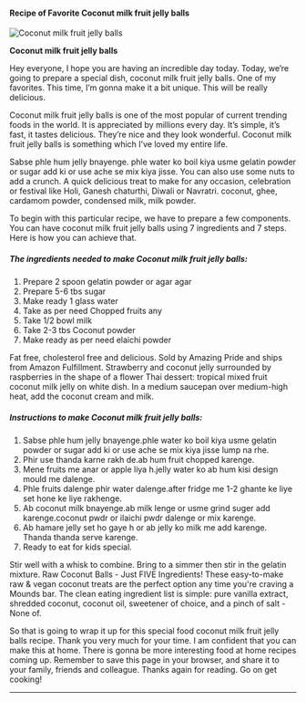             

#### Recipe of Favorite Coconut milk fruit jelly balls

![Coconut milk fruit jelly balls](https://img-global.cpcdn.com/recipes/54f2ac9fc5f4ab85/751x532cq70/coconut-milk-fruit-jelly-balls-recipe-main-photo.jpg)

**Coconut milk fruit jelly balls**

Hey everyone, I hope you are having an incredible day today. Today, we’re going to prepare a special dish, coconut milk fruit jelly balls. One of my favorites. This time, I’m gonna make it a bit unique. This will be really delicious.

Coconut milk fruit jelly balls is one of the most popular of current trending foods in the world. It is appreciated by millions every day. It’s simple, it’s fast, it tastes delicious. They’re nice and they look wonderful. Coconut milk fruit jelly balls is something which I’ve loved my entire life.

Sabse phle hum jelly bnayenge. phle water ko boil kiya usme gelatin powder or sugar add ki or use ache se mix kiya jisse. You can also use some nuts to add a crunch. A quick delicious treat to make for any occasion, celebration or festival like Holi, Ganesh chaturthi, Diwali or Navratri. coconut, ghee, cardamom powder, condensed milk, milk powder.

To begin with this particular recipe, we have to prepare a few components. You can have coconut milk fruit jelly balls using 7 ingredients and 7 steps. Here is how you can achieve that.

##### The ingredients needed to make Coconut milk fruit jelly balls:

1.  Prepare 2 spoon gelatin powder or agar agar
2.  Prepare 5-6 tbs sugar
3.  Make ready 1 glass water
4.  Take as per need Chopped fruits any
5.  Take 1/2 bowl milk
6.  Take 2-3 tbs Coconut powder
7.  Make ready as per need elaichi powder

Fat free, cholesterol free and delicious. Sold by Amazing Pride and ships from Amazon Fulfillment. Strawberry and coconut jelly surrounded by raspberries in the shape of a flower Thai dessert: tropical mixed fruit coconut milk jelly on white dish. In a medium saucepan over medium-high heat, add the coconut cream and milk.

##### Instructions to make Coconut milk fruit jelly balls:

1.  Sabse phle hum jelly bnayenge.phle water ko boil kiya usme gelatin powder or sugar add ki or use ache se mix kiya jisse lump na rhe.
2.  Phir use thanda karne rakh de.ab hum fruit chopped karenge.
3.  Mene fruits me anar or apple liya h.jelly water ko ab hum kisi design mould me dalenge.
4.  Phle fruits dalenge phir water dalenge.after fridge me 1-2 ghante ke liye set hone ke liye rakhenge.
5.  Ab coconut milk bnayenge.ab milk lenge or usme grind suger add karenge.coconut pwdr or ilaichi pwdr dalenge or mix karenge.
6.  Ab hamare jelly set ho gaye h or ab jelly ko milk me add karenge. Thanda thanda serve karenge.
7.  Ready to eat for kids special.

Stir well with a whisk to combine. Bring to a simmer then stir in the gelatin mixture. Raw Coconut Balls - Just FIVE Ingredients! These easy-to-make raw & vegan coconut treats are the perfect option any time you're craving a Mounds bar. The clean eating ingredient list is simple: pure vanilla extract, shredded coconut, coconut oil, sweetener of choice, and a pinch of salt - None of.

So that is going to wrap it up for this special food coconut milk fruit jelly balls recipe. Thank you very much for your time. I am confident that you can make this at home. There is gonna be more interesting food at home recipes coming up. Remember to save this page in your browser, and share it to your family, friends and colleague. Thanks again for reading. Go on get cooking!

* * *